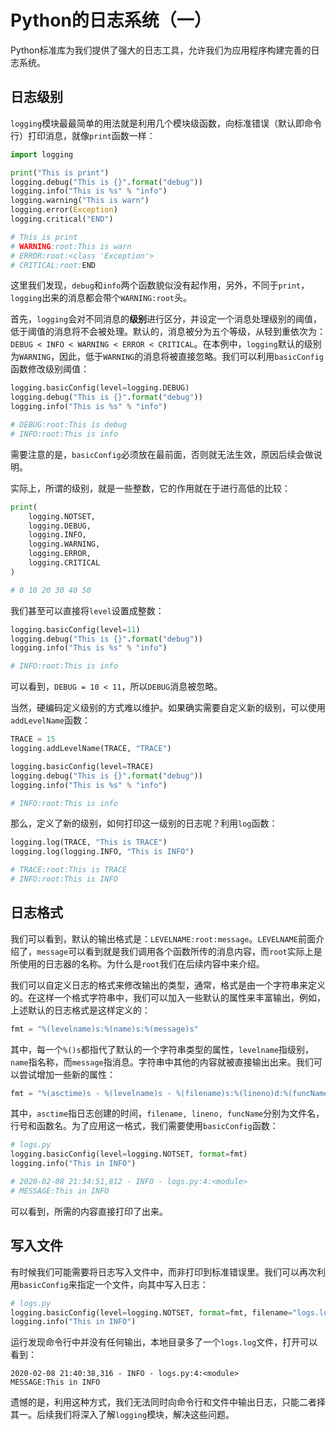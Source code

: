 # Python的日志系统（一）

Python标准库为我们提供了强大的日志工具，允许我们为应用程序构建完善的日志系统。

## 日志级别

`logging`模块最最简单的用法就是利用几个模块级函数，向标准错误（默认即命令行）打印消息，就像`print`函数一样：

```python
import logging

print("This is print")
logging.debug("This is {}".format("debug"))
logging.info("This is %s" % "info")
logging.warning("This is warn")
logging.error(Exception)
logging.critical("END")

# This is print
# WARNING:root:This is warn
# ERROR:root:<class 'Exception'>
# CRITICAL:root:END
```

这里我们发现，`debug`和`info`两个函数貌似没有起作用，另外，不同于`print`，`logging`出来的消息都会带个`WARNING:root`头。

首先，`logging`会对不同消息的**级别**进行区分，并设定一个消息处理级别的阈值，低于阈值的消息将不会被处理。默认的，消息被分为五个等级，从轻到重依次为：`DEBUG < INFO < WARNING < ERROR < CRITICAL`。在本例中，`logging`默认的级别为`WARNING`，因此，低于`WARNING`的消息将被直接忽略。我们可以利用`basicConfig`函数修改级别阈值：

```python
logging.basicConfig(level=logging.DEBUG)
logging.debug("This is {}".format("debug"))
logging.info("This is %s" % "info")

# DEBUG:root:This is debug
# INFO:root:This is info
```

需要注意的是，`basicConfig`必须放在最前面，否则就无法生效，原因后续会做说明。

实际上，所谓的级别，就是一些整数，它的作用就在于进行高低的比较：

```python
print(
    logging.NOTSET,
    logging.DEBUG,
    logging.INFO,
    logging.WARNING,
    logging.ERROR,
    logging.CRITICAL
)

# 0 10 20 30 40 50
```

我们甚至可以直接将`level`设置成整数：

```python
logging.basicConfig(level=11)
logging.debug("This is {}".format("debug"))
logging.info("This is %s" % "info")

# INFO:root:This is info
```

可以看到，`DEBUG = 10 < 11`，所以`DEBUG`消息被忽略。

当然，硬编码定义级别的方式难以维护。如果确实需要自定义新的级别，可以使用`addLevelName`函数：

```python
TRACE = 15
logging.addLevelName(TRACE, "TRACE")

logging.basicConfig(level=TRACE)
logging.debug("This is {}".format("debug"))
logging.info("This is %s" % "info")

# INFO:root:This is info
```

那么，定义了新的级别，如何打印这一级别的日志呢？利用`log`函数：

```python
logging.log(TRACE, "This is TRACE")
logging.log(logging.INFO, "This is INFO")

# TRACE:root:This is TRACE
# INFO:root:This is INFO
```

## 日志格式

我们可以看到，默认的输出格式是：`LEVELNAME:root:message`。`LEVELNAME`前面介绍了，`message`可以看到就是我们调用各个函数所传的消息内容，而`root`实际上是所使用的日志器的名称。为什么是`root`我们在后续内容中来介绍。

我们可以自定义日志的格式来修改输出的类型，通常，格式是由一个字符串来定义的。在这样一个格式字符串中，我们可以加入一些默认的属性来丰富输出，例如，上述默认的日志格式是这样定义的：

```python
fmt = "%(levelname)s:%(name)s:%(message)s"
```

其中，每一个`%()s`都指代了默认的一个字符串类型的属性，`levelname`指级别，`name`指名称，而`message`指消息。字符串中其他的内容就被直接输出出来。我们可以尝试增加一些新的属性：

```python
fmt = "%(asctime)s - %(levelname)s - %(filename)s:%(lineno)d:%(funcName)s\nMESSAGE:%(message)s"
```

其中，`asctime`指日志创建的时间，`filename, lineno, funcName`分别为文件名，行号和函数名。为了应用这一格式，我们需要使用`basicConfig`函数：

```python
# logs.py
logging.basicConfig(level=logging.NOTSET, format=fmt)
logging.info("This in INFO")

# 2020-02-08 21:34:51,812 - INFO - logs.py:4:<module>
# MESSAGE:This in INFO
```

可以看到，所需的内容直接打印了出来。

## 写入文件

有时候我们可能需要将日志写入文件中，而非打印到标准错误里。我们可以再次利用`basicConfig`来指定一个文件，向其中写入日志：

```python
# logs.py
logging.basicConfig(level=logging.NOTSET, format=fmt, filename="logs.log")
logging.info("This in INFO")
```

运行发现命令行中并没有任何输出，本地目录多了一个`logs.log`文件，打开可以看到：

```
2020-02-08 21:40:38,316 - INFO - logs.py:4:<module>
MESSAGE:This in INFO
```

遗憾的是，利用这种方式，我们无法同时向命令行和文件中输出日志，只能二者择其一。后续我们将深入了解`logging`模块，解决这些问题。